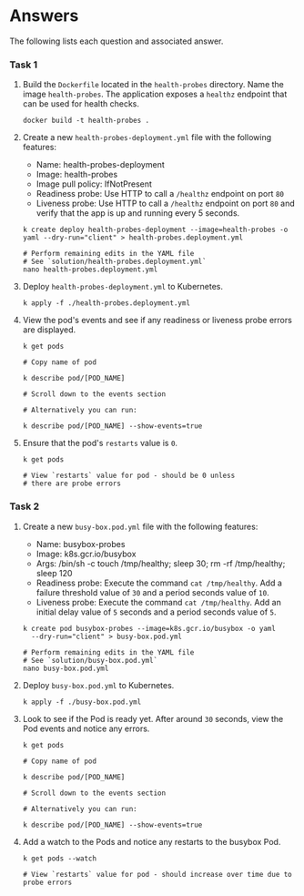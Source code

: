 # Answers

The following lists each question and associated answer.

### Task 1

1. Build the `Dockerfile` located in the `health-probes` directory. Name the image `health-probes`. The application exposes a `healthz` endpoint that can be used for health checks.

    ```
    docker build -t health-probes .
    ```

2. Create a new `health-probes-deployment.yml` file with the following features:
    - Name: health-probes-deployment
    - Image: health-probes
    - Image pull policy: IfNotPresent
    - Readiness probe: Use HTTP to call a `/healthz` endpoint on port `80`
    - Liveness probe: Use HTTP to call a `/healthz` endpoint on port `80` and verify that the app is up and running every 5 seconds.

    ```
    k create deploy health-probes-deployment --image=health-probes -o yaml --dry-run="client" > health-probes.deployment.yml

    # Perform remaining edits in the YAML file
    # See `solution/health-probes.deployment.yml` 
    nano health-probes.deployment.yml
    ```

3. Deploy `health-probes-deployment.yml` to Kubernetes.

    ```
    k apply -f ./health-probes.deployment.yml
    ```

4. View the pod's events and see if any readiness or liveness probe errors are displayed.

    ```
    k get pods

    # Copy name of pod

    k describe pod/[POD_NAME]

    # Scroll down to the events section

    # Alternatively you can run:

    k describe pod/[POD_NAME] --show-events=true
    ```

5. Ensure that the pod's `restarts` value is `0`. 

    ```
    k get pods

    # View `restarts` value for pod - should be 0 unless 
    # there are probe errors
    ```

### Task 2

1. Create a new `busy-box.pod.yml` file with the following features:
    - Name: busybox-probes
    - Image: k8s.gcr.io/busybox
    - Args: /bin/sh -c touch /tmp/healthy; sleep 30; rm -rf /tmp/healthy; sleep 120
    - Readiness probe: Execute the command `cat /tmp/healthy`. Add a failure threshold value of `30` and a period seconds value of `10`.
    - Liveness probe: Execute the command `cat /tmp/healthy`. Add an initial delay value of `5` seconds and a period seconds value of `5`.

    ```
    k create pod busybox-probes --image=k8s.gcr.io/busybox -o yaml 
      --dry-run="client" > busy-box.pod.yml

    # Perform remaining edits in the YAML file
    # See `solution/busy-box.pod.yml` 
    nano busy-box.pod.yml
    ```

2. Deploy `busy-box.pod.yml` to Kubernetes.

    ```
    k apply -f ./busy-box.pod.yml
    ```

3. Look to see if the Pod is ready yet. After around `30` seconds, view the Pod events and notice any errors.

    ```
    k get pods

    # Copy name of pod

    k describe pod/[POD_NAME]

    # Scroll down to the events section

    # Alternatively you can run:

    k describe pod/[POD_NAME] --show-events=true
    ```

4. Add a watch to the Pods and notice any restarts to the busybox Pod.

    ```
    k get pods --watch

    # View `restarts` value for pod - should increase over time due to probe errors
    ```
